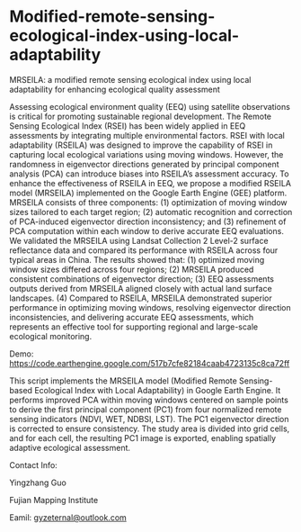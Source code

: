 # Modified-remote-sensing-ecological-index-using-local-adaptability
MRSEILA: a modified remote sensing ecological index using local adaptability for enhancing ecological quality assessment

Assessing ecological environment quality (EEQ) using satellite observations is critical for promoting sustainable regional development. The Remote Sensing Ecological Index (RSEI) has been widely applied in EEQ assessments by integrating multiple environmental factors. RSEI with local adaptability (RSEILA) was designed to improve the capability of RSEI in capturing local ecological variations using moving windows. However, the randomness in eigenvector directions generated by principal component analysis (PCA) can introduce biases into RSEILA’s assessment accuracy. To enhance the effectiveness of RSEILA in EEQ, we propose a modified RSEILA model (MRSEILA) implemented on the Google Earth Engine (GEE) platform. MRSEILA consists of three components: (1) optimization of moving window sizes tailored to each target region; (2) automatic recognition and correction of PCA-induced eigenvector direction inconsistency; and (3) refinement of PCA computation within each window to derive accurate EEQ evaluations. We validated the MRSEILA using Landsat Collection 2 Level-2 surface reflectance data and compared its performance with RSEILA across four typical areas in China. The results showed that: (1) optimized moving window sizes differed across four regions; (2) MRSEILA produced consistent combinations of eigenvector direction; (3) EEQ assessments outputs derived from MRSEILA aligned closely with actual land surface landscapes. (4) Compared to RSEILA, MRSEILA demonstrated superior performance in optimizing moving windows, resolving eigenvector direction inconsistencies, and delivering accurate EEQ assessments, which represents an effective tool for supporting regional and large-scale ecological monitoring.

Demo:
https://code.earthengine.google.com/517b7cfe82184caab4723135c8ca72ff

This script implements the MRSEILA model (Modified Remote Sensing-based Ecological Index with Local Adaptability) in Google Earth Engine. It performs improved PCA within moving windows centered on sample points to derive the first principal component (PC1) from four normalized remote sensing indicators (NDVI, WET, NDBSI, LST). The PC1 eigenvector direction is corrected to ensure consistency. The study area is divided into grid cells, and for each cell, the resulting PC1 image is exported, enabling spatially adaptive ecological assessment.

Contact Info:

Yingzhang Guo 

Fujian Mapping Institute

Eamil: gyzeternal@outlook.com
